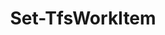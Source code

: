 ﻿---
title: Set-TfsWorkItem
breadcrumbs: [ "WorkItem" ]
parent: "WorkItem"
description: "Sets the contents of one or more work items."
remarks: 
parameterSets: 
  "_All_": [ Board, BypassRules, Collection, Column, ColumnStage, Fields, Lane, SkipSave, Team, WorkItem ] 
  "Set work item":  
    WorkItem: 
      type: "object"  
      position: "0"  
    Fields: 
      type: "Hashtable"  
      position: "1"  
    BypassRules: 
      type: "SwitchParameter"  
    Collection: 
      type: "object"  
    SkipSave: 
      type: "SwitchParameter"  
  "Set board status":  
    WorkItem: 
      type: "object"  
      position: "0"  
    Board: 
      type: "object"  
    Collection: 
      type: "object"  
    Column: 
      type: "object"  
    ColumnStage: 
      type: "string"  
    Lane: 
      type: "object"  
    Team: 
      type: "object" 
parameters: 
  - name: "WorkItem" 
    description: "Specifies a work item. Valid values are the work item ID or an instance of Microsoft.TeamFoundation.WorkItemTracking.WebApi.Models.WorkItem." 
    globbing: false 
    pipelineInput: "true (ByValue)" 
    position: 0 
    type: "object" 
    aliases: [ id ] 
  - name: "id" 
    description: "Specifies a work item. Valid values are the work item ID or an instance of Microsoft.TeamFoundation.WorkItemTracking.WebApi.Models.WorkItem.This is an alias of the WorkItem parameter." 
    globbing: false 
    pipelineInput: "true (ByValue)" 
    position: 0 
    type: "object" 
    aliases: [ id ] 
  - name: "Fields" 
    description: "Specifies the names and the corresponding values for the fields to be set in the work item." 
    globbing: false 
    position: 1 
    type: "Hashtable" 
  - name: "BypassRules" 
    description:  
    globbing: false 
    type: "SwitchParameter" 
    defaultValue: "False" 
  - name: "SkipSave" 
    description:  
    globbing: false 
    type: "SwitchParameter" 
    defaultValue: "False" 
  - name: "Board" 
    description:  
    globbing: false 
    type: "object" 
  - name: "Column" 
    description:  
    globbing: false 
    type: "object" 
  - name: "Lane" 
    description:  
    globbing: false 
    type: "object" 
  - name: "ColumnStage" 
    description:  
    globbing: false 
    type: "string" 
  - name: "Team" 
    description:  
    globbing: false 
    type: "object" 
  - name: "Collection" 
    description: "Specifies the URL to the Team Project Collection or Azure DevOps Organization to connect to, a TfsTeamProjectCollection object (Windows PowerShell only), or a VssConnection object. You can also connect to an Azure DevOps Services organizations by simply providing its name instead of the full URL. For more details, see the Get-TfsTeamProjectCollection cmdlet. When omitted, it defaults to the connection set by Connect-TfsTeamProjectCollection (if any)." 
    globbing: false 
    type: "object"
inputs: 
  - type: "System.Object" 
    description: "Specifies a work item. Valid values are the work item ID or an instance of Microsoft.TeamFoundation.WorkItemTracking.WebApi.Models.WorkItem."
outputs: 
  - type: "Microsoft.TeamFoundation.WorkItemTracking.WebApi.Models.WorkItem" 
    description: 
notes: 
relatedLinks: 
  - text: "Online Version:" 
    uri: "https://tfscmdlets.dev/Cmdlets/WorkItem/Set-TfsWorkItem"
aliases: 
examples: 
---
